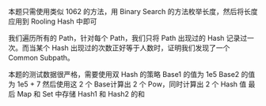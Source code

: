 本题只需使用类似 1062 的方法，用 Binary Search 的方法枚举长度，然后将长度应用到 Rooling Hash 中即可

我们遍历所有的 Path，针对每个 Path，我们只将 Path 出现过的 Hash 记录过一次。而当某个 Hash 出现过的次数正好等于人数时，证明我们发现了一个 Common Subpath。

本题的测试数据很严格，需要使用双 Hash 的策略
Base1 的值为 1e5
Base2 的值为 1e5 + 7
然后使用这 2 个 Base计算出 2 个 Pow，同时计算出 2 个 Hash 值
最后 Map 和 Set 中存储 Hash1 和 Hash2 的和

